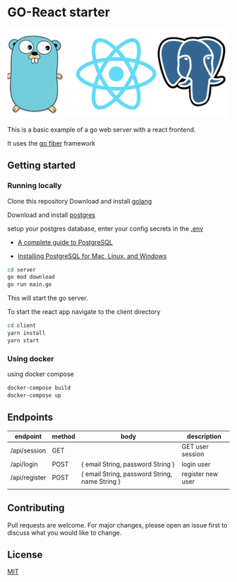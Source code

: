 # GO-React starter
![](.github/logo.png)

This is a basic example of a go web server with a react frontend.

It uses the [go fiber](https://github.com/gofiber/fiber) framework 

## Getting started

### Running locally
Clone this repository
Download and install [golang](https://golang.org)

Download and install [postgres](https://www.postgresql.org/download/)

setup your postgres database, enter your config secrets in the [.env](./server/.env)

- [A complete guide to PostgreSQL](https://prabhupant.medium.com/a-complete-guide-to-postgresql-e4d1cefb9866)

- [Installing PostgreSQL for Mac, Linux, and Windows](https://medium.com/@dan.chiniara/installing-postgresql-for-windows-7ec8145698e3)

```bash
cd server
go mod download
go run main.go
```

This will start the go server.

To start the react app navigate to the client directory

```bash
cd client
yarn install
yarn start
```
### Using docker
using docker compose 

```bash
docker-compose build
docker-compose up
```


## Endpoints
| endpoint      | method | body                                           | description       |
|---------------|--------|------------------------------------------------|-------------------|
| /api/session  | GET    |                                                | GET user session  |
| /api/login    | POST   | { email String, password String }              | login user      |
| /api/register | POST   | { email String, password String, name String } | register new user |
|               |        |                                                |                   |


## Contributing
Pull requests are welcome. For major changes, please open an issue first to discuss what you would like to change.


## License
[MIT](https://choosealicense.com/licenses/mit/)
